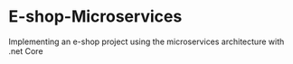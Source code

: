 # E-shop-Microservices
Implementing an e-shop project using the microservices architecture with .net Core
